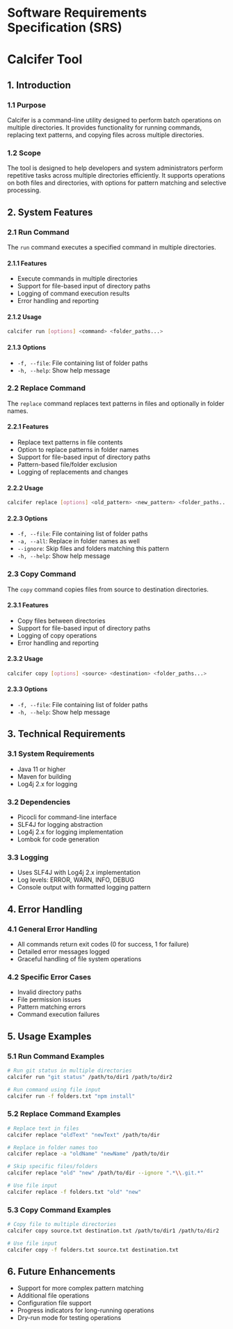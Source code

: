 # Software Requirements Specification (SRS)
# Calcifer Tool

## 1. Introduction

### 1.1 Purpose
Calcifer is a command-line utility designed to perform batch operations on multiple directories. It provides functionality for running commands, replacing text patterns, and copying files across multiple directories.

### 1.2 Scope
The tool is designed to help developers and system administrators perform repetitive tasks across multiple directories efficiently. It supports operations on both files and directories, with options for pattern matching and selective processing.

## 2. System Features

### 2.1 Run Command
The `run` command executes a specified command in multiple directories.

#### 2.1.1 Features
- Execute commands in multiple directories
- Support for file-based input of directory paths
- Logging of command execution results
- Error handling and reporting

#### 2.1.2 Usage
```bash
calcifer run [options] <command> <folder_paths...>
```

#### 2.1.3 Options
- `-f, --file`: File containing list of folder paths
- `-h, --help`: Show help message

### 2.2 Replace Command
The `replace` command replaces text patterns in files and optionally in folder names.

#### 2.2.1 Features
- Replace text patterns in file contents
- Option to replace patterns in folder names
- Support for file-based input of directory paths
- Pattern-based file/folder exclusion
- Logging of replacements and changes

#### 2.2.2 Usage
```bash
calcifer replace [options] <old_pattern> <new_pattern> <folder_paths...>
```

#### 2.2.3 Options
- `-f, --file`: File containing list of folder paths
- `-a, --all`: Replace in folder names as well
- `--ignore`: Skip files and folders matching this pattern
- `-h, --help`: Show help message

### 2.3 Copy Command
The `copy` command copies files from source to destination directories.

#### 2.3.1 Features
- Copy files between directories
- Support for file-based input of directory paths
- Logging of copy operations
- Error handling and reporting

#### 2.3.2 Usage
```bash
calcifer copy [options] <source> <destination> <folder_paths...>
```

#### 2.3.3 Options
- `-f, --file`: File containing list of folder paths
- `-h, --help`: Show help message

## 3. Technical Requirements

### 3.1 System Requirements
- Java 11 or higher
- Maven for building
- Log4j 2.x for logging

### 3.2 Dependencies
- Picocli for command-line interface
- SLF4J for logging abstraction
- Log4j 2.x for logging implementation
- Lombok for code generation

### 3.3 Logging
- Uses SLF4J with Log4j 2.x implementation
- Log levels: ERROR, WARN, INFO, DEBUG
- Console output with formatted logging pattern

## 4. Error Handling

### 4.1 General Error Handling
- All commands return exit codes (0 for success, 1 for failure)
- Detailed error messages logged
- Graceful handling of file system operations

### 4.2 Specific Error Cases
- Invalid directory paths
- File permission issues
- Pattern matching errors
- Command execution failures

## 5. Usage Examples

### 5.1 Run Command Examples
```bash
# Run git status in multiple directories
calcifer run "git status" /path/to/dir1 /path/to/dir2

# Run command using file input
calcifer run -f folders.txt "npm install"
```

### 5.2 Replace Command Examples
```bash
# Replace text in files
calcifer replace "oldText" "newText" /path/to/dir

# Replace in folder names too
calcifer replace -a "oldName" "newName" /path/to/dir

# Skip specific files/folders
calcifer replace "old" "new" /path/to/dir --ignore ".*\\.git.*"

# Use file input
calcifer replace -f folders.txt "old" "new"
```

### 5.3 Copy Command Examples
```bash
# Copy file to multiple directories
calcifer copy source.txt destination.txt /path/to/dir1 /path/to/dir2

# Use file input
calcifer copy -f folders.txt source.txt destination.txt
```

## 6. Future Enhancements
- Support for more complex pattern matching
- Additional file operations
- Configuration file support
- Progress indicators for long-running operations
- Dry-run mode for testing operations 